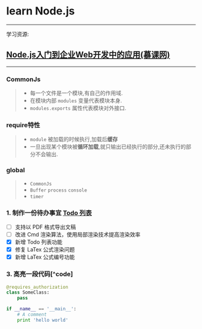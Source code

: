 # learn Node.js

------

学习资源:

## [Node.js入门到企业Web开发中的应用(慕课网)](https://coding.imooc.com/class/146.html)

------

### CommonJs

> * 每一个文件是一个模块,有自己的作用域.
> * 在模块内部 `modules` 变量代表模块本身.
> * `modules.exports` 属性代表模块对外接口.

### require特性

> * `module` 被加载的时候执行,加载后**缓存**
> * 一旦出现某个模块被**循环加载**,就只输出已经执行的部分,还未执行的部分不会输出.

### global

> * `CommonJs`
> * `Buffer` `process` `console`
> * `timer`

### 1. 制作一份待办事宜 [Todo 列表](https://www.zybuluo.com/mdeditor?url=https://www.zybuluo.com/static/editor/md-help.markdown#13-待办事宜-todo-列表)

- [ ] 支持以 PDF 格式导出文稿
- [ ] 改进 Cmd 渲染算法，使用局部渲染技术提高渲染效率
- [x] 新增 Todo 列表功能
- [x] 修复 LaTex 公式渲染问题
- [x] 新增 LaTex 公式编号功能

### 3. 高亮一段代码[^code]

```python
@requires_authorization
class SomeClass:
    pass

if __name__ == '__main__':
    # A comment
    print 'hello world'
```